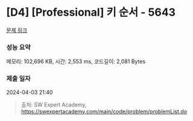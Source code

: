 # [D4] [Professional] 키 순서 - 5643 

[문제 링크](https://swexpertacademy.com/main/code/problem/problemDetail.do?contestProbId=AWXQsLWKd5cDFAUo) 

### 성능 요약

메모리: 102,696 KB, 시간: 2,553 ms, 코드길이: 2,081 Bytes

### 제출 일자

2024-04-03 21:40



> 출처: SW Expert Academy, https://swexpertacademy.com/main/code/problem/problemList.do